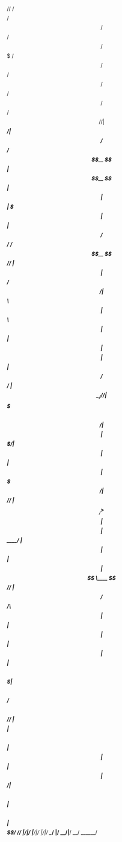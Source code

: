 
//  /$$$$$$$$ /$$   /$$  /$$$$$$  /$$$$$$$  /$$   /$$ /$$   /$$ /$$   /$$  /$$$$$$ 
// | $$_____/| $$  / $$ /$$__  $$| $$__  $$| $$  | $$| $$$ | $$| $$  /$$/ /$$__  $$
// | $$      |  $$/ $$/| $$  \ $$| $$  \ $$| $$  | $$| $$$$| $$| $$ /$$/ | $$  \__/
// | $$$$$    \  $$$$/ | $$$$$$$$| $$$$$$$/| $$  | $$| $$ $$ $$| $$$$$/  |  $$$$$$ 
// | $$__/     >$$  $$ | $$__  $$| $$____/ | $$  | $$| $$  $$$$| $$  $$   \____  $$
// | $$       /$$/\  $$| $$  | $$| $$      | $$  | $$| $$\  $$$| $$\  $$  /$$  \ $$
// | $$$$$$$$| $$  \ $$| $$  | $$| $$      |  $$$$$$/| $$ \  $$| $$ \  $$|  $$$$$$/
// |________/|__/  |__/|__/  |__/|__/       \______/ |__/  \__/|__/  \__/ \______/ 
                                                                                
